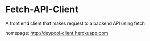 # Fetch-API-Client
A front end client that makes request to a backend API using fetch 

homepage: http://devpool-client.herokuapp.com